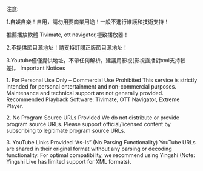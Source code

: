 注意:

1.自娛自樂！自用，請勿用要商業用途！一般不進行維護和技術支持！

推薦播放軟體 Tivimate, ott navigator,極致播放器！

2.不提供節目源地址！請支持訂閱正版節目源地址！

3.Youtube僅僅提供地址，不帶任何解析。建議用影視(影視直播對xml支持較差)。
Important Notices
 
1. For Personal Use Only – Commercial Use Prohibited
This service is strictly intended for personal entertainment and non-commercial purposes. Maintenance and technical support are not generally provided.
Recommended Playback Software: Tivimate, OTT Navigator, Extreme Player.
 
2. No Program Source URLs Provided
We do not distribute or provide program source URLs. Please support official/licensed content by subscribing to legitimate program source URLs.
 
3. YouTube Links Provided “As-Is” (No Parsing Functionality)
YouTube URLs are shared in their original format without any parsing or decoding functionality. For optimal compatibility, we recommend using Yingshi (Note: Yingshi Live has limited support for XML formats).



